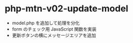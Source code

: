 # php-mtn-v02-update-model

- model.php を追加して処理を分化
- form のチェック用 JavaScript 関数を実装
- 更新ボタンの横にメッセージエリアを追加
